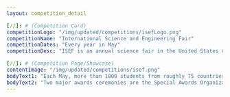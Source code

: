```yaml
---
layout: competition_detail

[//]: # (Competition Card)
competitionLogo: "/img/updated/competitions/isefLogo.png"
competitionName: "International Science and Engineering Fair"
competitionDates: "Every year in May"  
competitionDesc: "ISEF is an annual science fair in the United States owned and administered by the Society for Science."

[//]: # (Competition Page/Showcase)
contentImage: "/img/updated/competitions/isef.png"
bodyText1: "Each May, more than 1800 students from roughly 75 countries and territories compete in the fair for scholarships, tuition grants, internships, scientific field trips and the grand prizes, including one $75,000 and two $50,000 college scholarships."
bodyText2: "Two major awards ceremonies are the Special Awards Organization Presentation (which now includes the Government Awards Presentations) and the Grand Awards Ceremony. "
---
```

